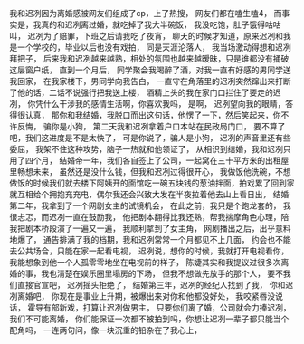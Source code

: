 我和迟冽因为离婚感被网友们组成了cp，上了热搜，
网友们都在嗑生嗑4，
而事实是，我真的和迟冽离过婚，就吃掉了我大半碗饭，
我没吃饱，肚子饿得咕咕叫，
迟冽为了赔罪，下班之后请我吃了夜宵，
聊天的时候才知道，原来迟冽和我是一个学校的，毕业以后也没有戏拍，
同是天涯沦落人，
我当场激动得想和迟冽拜把子，
后来我和迟冽越来越熟，相处的氛围也越来越暧昧，只是谁都没有捅破这层窗户纸，
直到一个月后，
同学聚会我喝醉了酒，对我一直有好感的男同学送我回家，
在我家楼下，男同学向我告白，
一直守在角落里的迟冽突然蹿出来打断了他的话，二话不说强行把我送上楼，
酒精上头的我在家门口拦住了要走的迟冽，
你凭什么干涉我的感情生活啊，你喜欢我吗，
是啊，
迟冽望向我的眼睛，答得很认真，
那你和我结婚，我脱口而出这句话，他愣了一下，然后笑起来，你不许反悔，
骗你是小狗，
第二天我和迟冽拿着户口本站在民政局门口，
要不算了吧，我们这进度是不是太快了，
可是你说了，骗人是小狗，
迟冽的声音里还有些委屈，
我架不住这种攻势，脑子一热就和他领证了，
从相识到结婚，我和迟冽只用了四个月，
结婚帝一年，我们各自签上了公司，一起窝在三十平方米的出租屋里畅想未来，
虽然还是没什么钱，但我和迟冽过得很开心，
我做饭他洗碗，不想做饭的时候我们就去楼下阿姨开的面馆吃一碗五块钱的葱油拌面，拍戏累了回到家就互相给个拥抱充充电，偶尔我还会兴致大发在半夜拉着他去山上看日出，
结婚第二年，我拿到了一个网剧女主的试镜机会，
在此之前，我只是个跑龙套的，
我很忐忑，而迟冽一直在鼓励我，
他把剧本翻得比我还熟，帮我揣摩角色心理，陪我把剧本桥段演了一遍又一遍，
我顺利拿到了女主角，
网剧播出之后，出乎意料地爆了，
通告排满了我的档期，我和迟冽常常一个月都见不上几面，
约会也不能去公共场合，只能在家一起看电视，
迟冽说，想你的时候，我就打开电视看你，
我能想象到他一个人孤零零地坐在电视前的样子，
陈婕其实和我提议过很多次离婚的事，我也清楚在娱乐圈里塌房的下场，
但我不想做先放手的那个人，
要不我们直接官宣吧，
迟冽摇头拒绝了，
结婚第三年，迟冽的经纪人找到了我，
你和迟冽离婚吧，
你现在是事业上升期，被爆出来对你和他都没好处，
我咬紧唇没说话，
霍导有部新戏，打算让迟冽做男主，
只要你们离了婚，公司就会力捧迟冽，
我们不可能离婚，
你们能保证一次都不被拍到吗，你想让迟冽一辈子都只能当个配角吗，
一连两句问，像一块沉重的铅杂在了我心上，